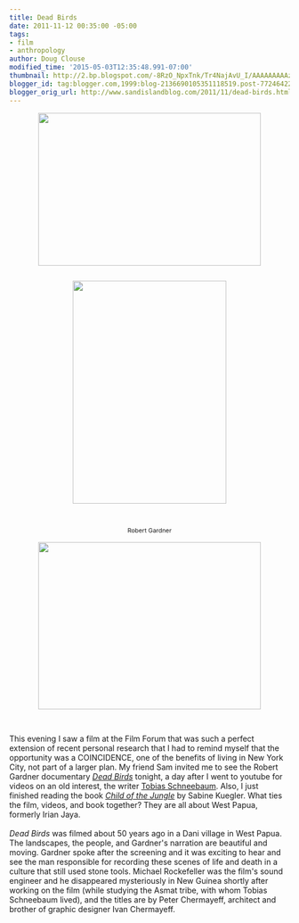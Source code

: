 ```yaml
---
title: Dead Birds
date: 2011-11-12 00:35:00 -05:00
tags:
- film
- anthropology
author: Doug Clouse
modified_time: '2015-05-03T12:35:48.991-07:00'
thumbnail: http://2.bp.blogspot.com/-8RzO_NpxTnk/Tr4NajAvU_I/AAAAAAAAAzs/kbFy0bVRJVY/s72-c/dead-birds.jpg
blogger_id: tag:blogger.com,1999:blog-2136690105351118519.post-7724642238936196782
blogger_orig_url: http://www.sandislandblog.com/2011/11/dead-birds.html
---
```


<a href="http://2.bp.blogspot.com/-8RzO_NpxTnk/Tr4NajAvU_I/AAAAAAAAAzs/kbFy0bVRJVY/s1600/dead-birds.jpg" onblur="try {parent.deselectBloggerImageGracefully();} catch(e) {}"><img alt="" border="0" src="http://2.bp.blogspot.com/-8RzO_NpxTnk/Tr4NajAvU_I/AAAAAAAAAzs/kbFy0bVRJVY/s400/dead-birds.jpg" id="BLOGGER_PHOTO_ID_5673987330259506162" style="cursor: hand; cursor: pointer; display: block; height: 274px; margin: 0px auto 10px; text-align: center; width: 400px;" /></a><br /><a href="http://2.bp.blogspot.com/-r4OV04KU4rg/Tr4NaD7piiI/AAAAAAAAAzc/sogcmSx6q4c/s1600/Screen%2Bshot%2B2011-11-12%2Bat%2B12.34.28%2BAM.png" onblur="try {parent.deselectBloggerImageGracefully();} catch(e) {}"><img alt="" border="0" src="http://2.bp.blogspot.com/-r4OV04KU4rg/Tr4NaD7piiI/AAAAAAAAAzc/sogcmSx6q4c/s400/Screen%2Bshot%2B2011-11-12%2Bat%2B12.34.28%2BAM.png" id="BLOGGER_PHOTO_ID_5673987321916656162" style="cursor: hand; cursor: pointer; display: block; height: 400px; margin: 0px auto 10px; text-align: center; width: 276px;" /></a><br /><div style="text-align: center;"><span class="Apple-style-span" style="font-size: 78%;">Robert Gardner</span></div><div style="text-align: center;"><span class="Apple-style-span" style="font-size: 78%;"><br /></span></div><a href="http://4.bp.blogspot.com/-gzXm7Krcrio/Tr4NZ8DgmxI/AAAAAAAAAzQ/CpvsMN-xyAg/s1600/111111-DeadBirds-Post.jpg" onblur="try {parent.deselectBloggerImageGracefully();} catch(e) {}"><img alt="" border="0" src="http://4.bp.blogspot.com/-gzXm7Krcrio/Tr4NZ8DgmxI/AAAAAAAAAzQ/CpvsMN-xyAg/s400/111111-DeadBirds-Post.jpg" id="BLOGGER_PHOTO_ID_5673987319802141458" style="cursor: hand; cursor: pointer; display: block; height: 300px; margin: 0px auto 10px; text-align: center; width: 400px;" /></a><br /><div><br /></div><div>This evening I saw a film at the Film Forum that was such a perfect extension of recent personal research that I had to remind myself that the opportunity was a COINCIDENCE, one of the benefits of living in New York City, not part of a larger plan. My friend Sam invited me to see the Robert Gardner documentary <i><a href="http://www.filmforum.org/films/robertgardner.html">Dead Birds</a></i> tonight, a day after I went to youtube for videos on an old interest, the writer <a href="http://en.wikipedia.org/wiki/Tobias_Schneebaum" target="_blank">Tobias Schneebaum</a>. Also, I just finished reading the book <i><a href="http://www.thebookbag.co.uk/reviews/index.php?title=Child_of_the_Jungle_by_Sabine_Kuegler">Child of the Jungle</a></i> by Sabine Kuegler. What ties the film, videos, and book together? They are all about West Papua, formerly Irian Jaya. </div><div><br /></div><div><i>Dead Birds</i> was filmed about 50 years ago in a Dani village in West Papua. The landscapes, the people, and Gardner's narration are beautiful and moving. Gardner spoke after the screening and it was exciting to hear and see the man responsible for recording these scenes of life and death in a culture that still used stone tools. Michael Rockefeller was the film's sound engineer and he disappeared mysteriously in New Guinea shortly after working on the film (while studying the Asmat tribe, with whom Tobias Schneebaum lived), and the titles are by Peter Chermayeff, architect and brother of graphic designer Ivan Chermayeff.  </div>
